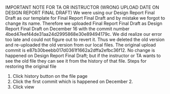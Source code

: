 IMPORTANT NOTE FOR TA OR INSTRUCTOR (WRONG UPLOAD DATE ON DESIGN REPORT FINAL DRAFT)
We were using our Design Report Final Draft as our template for Final Report Final Draft and by mistake we forgot to change its name. Therefore we uploaded Final Report Final Draft as Design Report Final Draft on December 16 with the commit number 4bed47eef44de31aa24d2995868e30e89494179c.
We did realize our error too late and could not figure out to revert it. Thus we deleted the old version and re-uploaded the old version from our local files.
The original upload commit is e87b30beebb017d0361f1662a2dffa2efbc36f12.
No change is happened on Design Report Final Draft; but if the instructor or TA wants to see the old file they can see it from the history of that file.
Steps for restoring the original file
1.	Click history button on the file page
2.	Click the first commit which is happened on December 2.
3.	Click view
